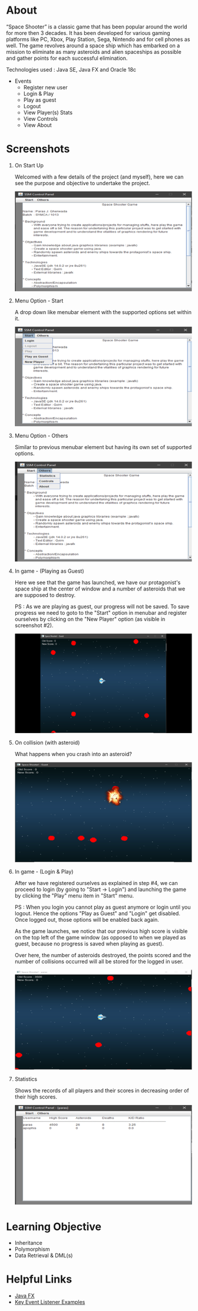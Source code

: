 # About
“Space Shooter” is a classic game that has been popular around the world for more then 3 decades. It has been developed for various gaming platforms like PC, Xbox, Play Station, Sega, Nintendo and for cell phones as well. The game revolves around a space ship which has embarked on a mission to eliminate as many asteroids and alien spaceships as possible and gather points for each successful elimination.

Technologies used : Java SE, Java FX and Oracle 18c

* Events
    * Register new user
    * Login & Play
    * Play as guest
    * Logout
    * View Player(s) Stats
    * View Controls
    * View About
  
# Screenshots
  1. On Start Up
     
     Welcomed with a few details of the project (and myself), here we can see the purpose and objective to undertake the project.

     ![On Start](screenshots/0.jpeg)

  2. Menu Option - Start
     
     A drop down like menubar element with the supported options set within it.

     ![Start](screenshots/1.jpeg)

  3. Menu Option - Others

     Similar to previous menubar element but having its own set of supported options.

     ![Options](screenshots/2.jpeg)

  4. In game - (Playing as Guest)

     Here we see that the game has launched, we have our protagonist's space ship at the center of window and a number of asteroids that we are supposed to destroy.

     PS : As we are playing as guest, our progress will not be saved. To save progress we need to goto to the "Start" option in menubar and register ourselves by clicking on the "New Player" option (as visible in screenshot #2).

     ![In game - Guest](screenshots/3.jpeg)

  5. On collision (with asteroid)

     What happens when you crash into an asteroid?
     
     ![On Collision](screenshots/4.jpeg)

  6. In game - (Login & Play)

     After we have registered ourselves as explained in step #4, we can proceed to login (by going to "Start -> Login") and launching the game by clicking the "Play" menu item in "Start" menu.

     PS : When you login you cannot play as guest anymore or login until you logout. Hence the options "Play as Guest" and "Login" get disabled. Once logged out, those options will be enabled back again.

     As the game launches, we notice that our previous high score is visible on the top left of the game window (as opposed to when we played as guest, because no progress is saved when playing as guest).

     Over here, the number of asteroids destroyed, the points scored and the number of collisions occurred will all be stored for the logged in user.

     ![In game - Login & Play](screenshots/5.jpeg)

  7. Statistics

     Shows the records of all players and their scores in decreasing order of their high scores.

     ![Statistics](screenshots/6.jpeg)

# Learning Objective
* Inheritance
* Polymorphism
* Data Retrieval & DML(s)

# Helpful Links
* [Java FX](https://www.javatpoint.com/javafx-tutorial)
* [Key Event Listener Examples](https://www.programcreek.com/java-api-examples/?class=javafx.scene.Scene&method=setOnKeyPressed)